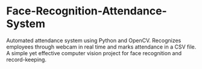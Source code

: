 # Face-Recognition-Attendance-System
Automated attendance system using Python and OpenCV. Recognizes employees through webcam in real time and marks attendance in a CSV file. A simple yet effective computer vision project for face recognition and record-keeping.
